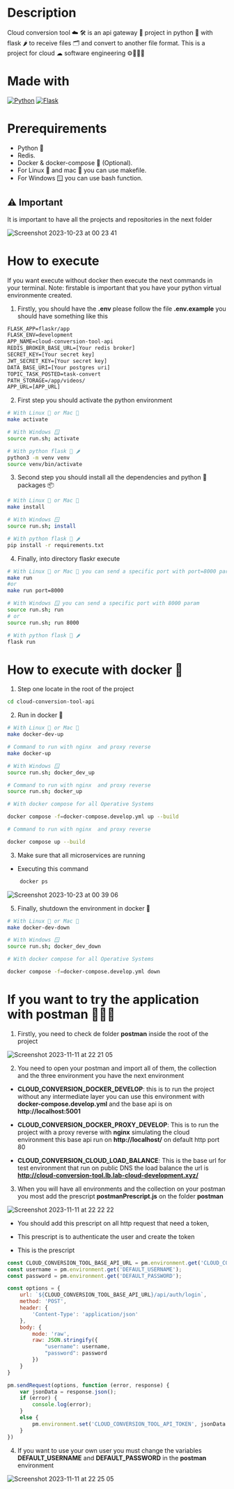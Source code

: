 # Description
Cloud conversion tool ☁️ 🛠️ is an api gateway 🌉 project in python 🐍 with flask 🌶️ to receive files 🗂️ and convert to another file format. This is a project for cloud ☁ software engineering ⚙️🧑🏻‍💻

# Made with
[![Python](https://img.shields.io/badge/python-2b5b84?style=for-the-badge&logo=python&logoColor=white&labelColor=000000)]()
[![Flask](https://img.shields.io/badge/flask-000000?style=for-the-badge&logo=flask&logoColor=white&labelColor=000000)]()


# Prerequirements


* Python 🐍
* Redis.
* Docker & docker-compose 🐳 (Optional).
* For Linux 🐧 and mac 🍎 you can use makefile.
* For Windows 🪟 you can use bash function.

## ⚠️ Important

It is important to have all the projects and repositories in the next folder

![Screenshot 2023-10-23 at 00 23 41](https://github.com/zearkiatos/cloud-conversion-tool-api/assets/10298615/34ee3120-3c58-4bc8-bedb-4ec8bdf83e12)


# How to execute

If you want execute without docker then execute the next commands in your terminal.
Note: firstable is important that you have your python virtual environmente created.


1. Firstly, you should have the **.env** please follow the file **.env.example** you should have something like this

```txt
FLASK_APP=flaskr/app
FLASK_ENV=development
APP_NAME=cloud-conversion-tool-api
REDIS_BROKER_BASE_URL=[Your redis broker]
SECRET_KEY=[Your secret key]
JWT_SECRET_KEY=[Your secret key]
DATA_BASE_URI=[Your postgres uri]
TOPIC_TASK_POSTED=task-convert
PATH_STORAGE=/app/videos/
APP_URL=[APP_URL]
```

2. First step you should activate the python environment

```sh
# With Linux 🐧 or Mac 🍎
make activate

# With Windows 🪟
source run.sh; activate

# With python flask 🐍 🌶️
python3 -m venv venv
source venv/bin/activate
```

3. Second step you should install all the dependencies and python 🐍 packages 📦

```sh
# With Linux 🐧 or Mac 🍎
make install

# With Windows 🪟
source run.sh; install

# With python flask 🐍 🌶️
pip install -r requirements.txt
```

4. Finally, into directory flaskr execute

```bash
# With Linux 🐧 or Mac 🍎 you can send a specific port with port=8000 param
make run
#or
make run port=8000

# With Windows 🪟 you can send a specific port with 8000 param
source run.sh; run
# or
source run.sh; run 8000

# With python flask 🐍 🌶️
flask run
```

# How to execute with docker 🐳

1. Step one locate in the root of the project

```bash
cd cloud-conversion-tool-api
```

2. Run in docker 🐳

```bash
# With Linux 🐧 or Mac 🍎
make docker-dev-up

# Command to run with nginx  and proxy reverse 
make docker-up

# With Windows 🪟
source run.sh; docker_dev_up

# Command to run with nginx  and proxy reverse 
source run.sh; docker_up

# With docker compose for all Operative Systems

docker compose -f=docker-compose.develop.yml up --build

# Command to run with nginx  and proxy reverse

docker compose up --build
```

3. Make sure that all microservices are running

* Executing this command

```bash
    docker ps
```

![Screenshot 2023-10-23 at 00 39 06](https://github.com/zearkiatos/cloud-conversion-tool-api/assets/10298615/6394dc98-6df5-45c0-a019-a122183a0b66)


5. Finally, shutdown the environment in docker 🐳
```bash
# With Linux 🐧 or Mac 🍎
make docker-dev-down

# With Windows 🪟
source run.sh; docker_dev_down

# With docker compose for all Operative Systems

docker compose -f=docker-compose.develop.yml down
```

# If you want to try the application with postman 👩🏻‍🚀

1. Firstly, you need to check de folder **postman** inside the root of the project

![Screenshot 2023-11-11 at 22 21 05](https://github.com/zearkiatos/cloud-conversion-tool-api/assets/10298615/be615b20-a6cc-4c13-b4ad-4a1ab9b2d1ec)


2. You need to open your postman and import all of them, the collection and the three environment you have the next environment
* **CLOUD_CONVERSION_DOCKER_DEVELOP**: this is to run the project without any intermediate layer you can use this environment with **docker-compose.develop.yml** and the base api is on **http://localhost:5001**

* **CLOUD_CONVERSION_DOCKER_PROXY_DEVELOP**: This is to run the project with a proxy reverse with **nginx** simulating the cloud environment this base api run on **http://localhost/** on default http port 80

* **CLOUD_CONVERSION_CLOUD_LOAD_BALANCE**: This is the base url for test environment that run on public DNS the load balance the url is **http://cloud-conversion-tool.lb.lab-cloud-development.xyz/**

3. When you will have all environments and the collection on your postman you most add the prescript **postmanPrescript.js** on the folder **postman**

![Screenshot 2023-11-11 at 22 22 22](https://github.com/zearkiatos/cloud-conversion-tool-api/assets/10298615/e4e32a24-7511-4a58-b7ae-b856961d93a1)

* You should add this prescript on all http request that need a token,

* This prescript is to authenticate the user and create the token

* This is the prescript

```js
const CLOUD_CONVERSION_TOOL_BASE_API_URL = pm.environment.get('CLOUD_CONVERSION_TOOL_API_BASE_URL');
const username = pm.environment.get('DEFAULT_USERNAME');
const password = pm.environment.get('DEFAULT_PASSWORD');

const options = {
    url: `${CLOUD_CONVERSION_TOOL_BASE_API_URL}/api/auth/login`,
    method: 'POST',
    header: {
        'Content-Type': 'application/json'
    },
    body: {
        mode: 'raw',
        raw: JSON.stringify({
            "username": username,
            "password": password
        })
    }
}

pm.sendRequest(options, function (error, response) {
    var jsonData = response.json();
    if (error) {
        console.log(error);
    }
    else {
        pm.environment.set('CLOUD_CONVERSION_TOOL_API_TOKEN', jsonData.accessToken)
    }
})
```
4. If you want to use your own user you must change the variables **DEFAULT_USERNAME** and **DEFAULT_PASSWORD** in the **postman** environment

![Screenshot 2023-11-11 at 22 25 05](https://github.com/zearkiatos/cloud-conversion-tool-api/assets/10298615/a73d4a2b-499a-4e8d-8252-074067fd6045)



